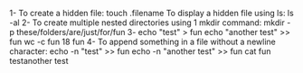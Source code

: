 1- To create a hidden file:
	touch .filename
   To display a hidden file using ls:
	ls -al
2- To create multiple nested directories using 1 mkdir command:
	mkdir -p these/folders/are/just/for/fun
3- echo "test" > fun
   echo "another test" >> fun
   wc -c fun
	18 fun
4- To append something in a file without a newline character:
	echo -n "test" >> fun
	echo -n "another test" >> fun
	cat fun
		testanother test
